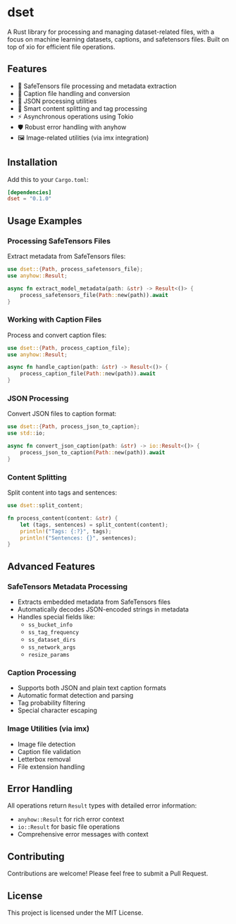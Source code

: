 # dset

A Rust library for processing and managing dataset-related files, with a focus on machine learning datasets, captions, and safetensors files. Built on top of xio for efficient file operations.

## Features

- 🔧 SafeTensors file processing and metadata extraction
- 📝 Caption file handling and conversion
- 🔄 JSON processing utilities
- 🎯 Smart content splitting and tag processing
- ⚡ Asynchronous operations using Tokio
- 🛡️ Robust error handling with anyhow
- 🖼️ Image-related utilities (via imx integration)

## Installation

Add this to your `Cargo.toml`:

```toml
[dependencies]
dset = "0.1.0"
```

## Usage Examples

### Processing SafeTensors Files

Extract metadata from SafeTensors files:

```rust
use dset::{Path, process_safetensors_file};
use anyhow::Result;

async fn extract_model_metadata(path: &str) -> Result<()> {
    process_safetensors_file(Path::new(path)).await
}
```

### Working with Caption Files

Process and convert caption files:

```rust
use dset::{Path, process_caption_file};
use anyhow::Result;

async fn handle_caption(path: &str) -> Result<()> {
    process_caption_file(Path::new(path)).await
}
```

### JSON Processing

Convert JSON files to caption format:

```rust
use dset::{Path, process_json_to_caption};
use std::io;

async fn convert_json_caption(path: &str) -> io::Result<()> {
    process_json_to_caption(Path::new(path)).await
}
```

### Content Splitting

Split content into tags and sentences:

```rust
use dset::split_content;

fn process_content(content: &str) {
    let (tags, sentences) = split_content(content);
    println!("Tags: {:?}", tags);
    println!("Sentences: {}", sentences);
}
```

## Advanced Features

### SafeTensors Metadata Processing

- Extracts embedded metadata from SafeTensors files
- Automatically decodes JSON-encoded strings in metadata
- Handles special fields like:
  - `ss_bucket_info`
  - `ss_tag_frequency`
  - `ss_dataset_dirs`
  - `ss_network_args`
  - `resize_params`

### Caption Processing

- Supports both JSON and plain text caption formats
- Automatic format detection and parsing
- Tag probability filtering
- Special character escaping

### Image Utilities (via imx)

- Image file detection
- Caption file validation
- Letterbox removal
- File extension handling

## Error Handling

All operations return `Result` types with detailed error information:
- `anyhow::Result` for rich error context
- `io::Result` for basic file operations
- Comprehensive error messages with context

## Contributing

Contributions are welcome! Please feel free to submit a Pull Request.

## License

This project is licensed under the MIT License. 